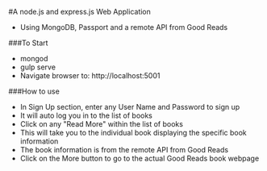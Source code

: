 #A node.js and express.js Web Application
- Using MongoDB, Passport and a remote API from Good Reads

###To Start
- mongod
- gulp serve
- Navigate browser to: http://localhost:5001

###How to use
- In Sign Up section, enter any User Name and Password to sign up
- It will auto log you in to the list of books
- Click on any "Read More" within the list of books
- This will take you to the individual book displaying the specific book information
- The book information is from the remote API from Good Reads
- Click on the More button to go to the actual Good Reads book webpage